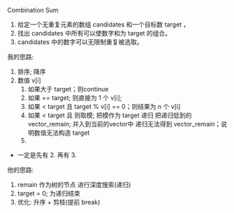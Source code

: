 Combination Sum

1. 给定一个无重复元素的数组 candidates 和一个目标数 target ，
2. 找出 candidates 中所有可以使数字和为 target 的组合。
3. candidates 中的数字可以无限制重复被选取。

我的思路:
1. 排序; 降序
2. 数值 v[i] 
    1. 如果大于 target；则continue
    2. 如果 ==  target; 则直接为 1 个 v[i]; 
    3. 如果 < target 且 target % v[i] == 0；则结果为 n 个 v[i]
    4. 如果 < target 且 则取模; 把模作为 target 递归
        把递归低到的 vector_remain; 并入到当前的vector中
        递归无法得到 vector_remain；说明数值无法构造 target
    5. 
+ 一定是先有 2. 再有 3.

他的思路:
1. remain 作为树的节点 进行深度搜索(递归)
2. target = 0; 为递归结束
3. 优化: 升序 + 剪枝(提前 break)